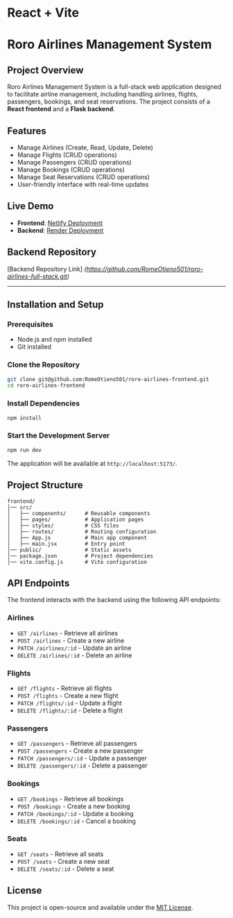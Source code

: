 # React + Vite
# Roro Airlines Management System

## Project Overview
Roro Airlines Management System is a full-stack web application designed to facilitate airline management, including handling airlines, flights, passengers, bookings, and seat reservations. The project consists of a **React frontend** and a **Flask backend**.

## Features
- Manage Airlines (Create, Read, Update, Delete)
- Manage Flights (CRUD operations)
- Manage Passengers (CRUD operations)
- Manage Bookings (CRUD operations)
- Manage Seat Reservations (CRUD operations)
- User-friendly interface with real-time updates

## Live Demo
- **Frontend**: [Netlify Deployment](https://roro-international-airport-frontend.netlify.app)
- **Backend**: [Render Deployment](https://roro-airlines-full-stack-1.onrender.com)

## Backend Repository
[Backend Repository Link] *(https://github.com/RomeOtieno501/roro-airlines-full-stack.git)*

---

## Installation and Setup

### Prerequisites
- Node.js and npm installed
- Git installed

### Clone the Repository
```sh
git clone git@github.com:RomeOtieno501/roro-airlines-frontend.git
cd roro-airlines-frontend
```

### Install Dependencies
```sh
npm install
```

### Start the Development Server
```sh
npm run dev
```
The application will be available at `http://localhost:5173/`.

## Project Structure
```
frontend/
│── src/
│   ├── components/      # Reusable components
│   ├── pages/           # Application pages
│   ├── styles/          # CSS files
│   ├── routes/          # Routing configuration
│   ├── App.js           # Main app component
│   ├── main.jsx         # Entry point
│── public/              # Static assets
│── package.json         # Project dependencies
│── vite.config.js       # Vite configuration
```

## API Endpoints
The frontend interacts with the backend using the following API endpoints:

### Airlines
- `GET /airlines` - Retrieve all airlines
- `POST /airlines` - Create a new airline
- `PATCH /airlines/:id` - Update an airline
- `DELETE /airlines/:id` - Delete an airline

### Flights
- `GET /flights` - Retrieve all flights
- `POST /flights` - Create a new flight
- `PATCH /flights/:id` - Update a flight
- `DELETE /flights/:id` - Delete a flight

### Passengers
- `GET /passengers` - Retrieve all passengers
- `POST /passengers` - Create a new passenger
- `PATCH /passengers/:id` - Update a passenger
- `DELETE /passengers/:id` - Delete a passenger

### Bookings
- `GET /bookings` - Retrieve all bookings
- `POST /bookings` - Create a new booking
- `PATCH /bookings/:id` - Update a booking
- `DELETE /bookings/:id` - Cancel a booking

### Seats
- `GET /seats` - Retrieve all seats
- `POST /seats` - Create a new seat
- `DELETE /seats/:id` - Delete a seat

## License
This project is open-source and available under the [MIT License](LICENSE).
